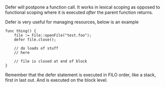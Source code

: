 Defer will postpone a function call. It works in lexical scoping as opposed to functional scoping where it is executed _after_ the parent function returns.

Defer is very useful for managing resources, below is an example

	func thing() {
		file := File::openFile("test.foo");
		defer file.close();

		// do loads of stuff 
		// here

		// file is closed at end of block
	}

Remember that the defer statement is executed in FILO order, like a stack, first in last out. And is executed on the block level.